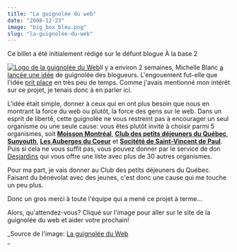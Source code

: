 ```yaml
---
title: "La guignolée du web"
date: "2008-12-23"
image: "big_box_bleu.png"
slug: "la-guignolee-du-web"
---
```


Ce billet a été initialement rédigé sur le défunt blogue À la base 2

[![Logo de la guignolée du Web](images/big_box_bleu.png "La guignolée du Web")](https://www.guignoleeduweb.org/ "Donnez à la Guignolée du Web")Il y a environ 2 semaines, Michelle Blanc [a lancée une idée](https://www.michelleblanc.com/2008/12/04/pour-une-guignolee-des-blogueurs/ "Billet de Michelle Blanc sur la guignolée des blogueurs") de guignolée des blogueurs. L'engouement fut-elle que l'idée [prit place](https://www.guignoleeduweb.org/ "Site de la guignolée du web") en très peu de temps. Comme j'avais mentionné mon intérêt sur ce projet, je tenais donc à en parler ici.

L'idée était simple, donner à ceux qui en ont plus besoin que nous en montrant la force du web ou plutôt, la force des gens sur le web. Dans un esprit de liberté, cette guignolée ne vous restreint pas à encourager un seul organisme ou une seule cause: vous êtes plutôt invité à choisir parmi 5 organismes, soit [**Moisson Montréal**](https://www.moissonmontreal.org/ "Moisson Montréal"), [**Club des petits déjeuners du Québec**](https://clubdejeuners.org/ "Club des petits déjeuners du Québec"), [**Sunyouth**](https://sunyouthorg.com/ "Sunyouth"), [**Les Auberges du Coeur**](https://www.aubergesducoeur.com/ "Les Auberges du Coeur") et [**Socitété de Saint-Vincent de Paul**](https://www.ssvp-mtl.org/fr/index.shtml "Société de Saint-Vincent de Paul"). Puis si cela ne vous suffit pas, vous pouvez donner par le service de don [Desjardins](https://www.desjardins.com "Site web de Desjardins") qui vous offre une liste avec plus de 30 autres organismes.

Pour ma part, je vais donner au Club des petits déjeuners du Québec. Faisant du bénévolat avec des jeunes, c'est donc une cause qui me touche un peu plus.

Donc un gros merci à toute l'équipe qui a mené ce projet à terme...

Alors, qu'attendez-vous? Cliqué sur l'image pour aller sur le site de la guignolée du web et aider votre prochain!

_Source de l'image: [La guignolée du Web](https://www.guignoleeduweb.org/ "Site web de la source de l'image")  
_
